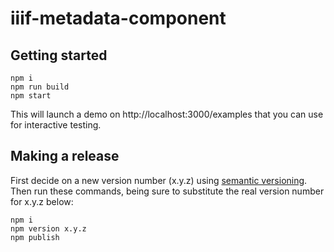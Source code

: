 # iiif-metadata-component

## Getting started

    npm i
    npm run build
    npm start

This will launch a demo on http://localhost:3000/examples that you can use for interactive testing.

## Making a release

First decide on a new version number (x.y.z) using [semantic versioning](https://semver.org/). Then run these commands, being sure to substitute the real version number for x.y.z below:

    npm i
    npm version x.y.z
    npm publish